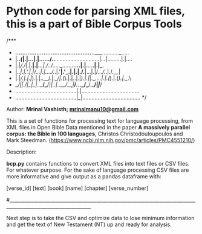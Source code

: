 # Python code for parsing XML files, this is a part of Bible Corpus Tools
<!-- language: lang-none -->
  /***
  *    ______._._....._........_____.............................._____..........._.....
  *    |.___.(_|.|...|.|....../..__.\............................|_..._|.........|.|....
  *    |.|_/./_|.|__.|.|.___..|./..\/.___.._.__._.__.._..._.___....|.|.___...___.|.|___.
  *    |.___.|.|.'_.\|.|/._.\.|.|..../._.\|.'__|.'_.\|.|.|./.__|...|.|/._.\./._.\|./.__|
  *    |.|_/.|.|.|_).|.|..__/.|.\__/|.(_).|.|..|.|_).|.|_|.\__.\...|.|.(_).|.(_).|.\__.\
  *    \____/|_|_.__/|_|\___|..\____/\___/|_|..|..__/.\__,_|___/...\_/\___/.\___/|_|___/
  *    ........................................|.|......................................
  *    ........................................|_|......................................
  */


Author: **Mrinal Vashisth; mrinalmanu10@gmail.com**

This is a set of functions for processing text for language processing, from XML files in Open Bible Data mentioned in the paper **A massively parallel corpus: the Bible in 100 languages**, Christos Christodouloupoulos and Mark Steedman.
(https://www.ncbi.nlm.nih.gov/pmc/articles/PMC4551210/)

Description:

**bcp.py** contains functions to convert XML files into text files or CSV files. For whatever purpose.
For the sake of language processing CSV files are more informative and give output as a pandas dataframe with:

[verse_id]  [text] [book] [name] [chapter] [verse_number]

#________________________________________________________________________________________________________________

Next step is to take the CSV and optimize data to lose minimum information and get the text of New Testament (NT) up and ready for analysis.
